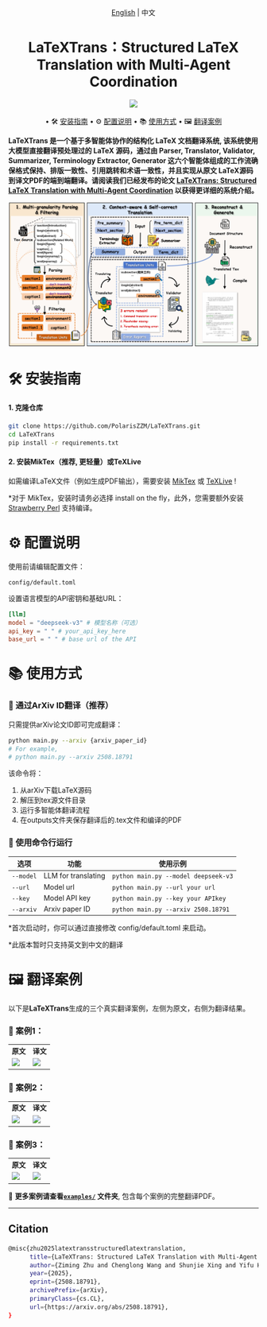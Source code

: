 <div align="center">

[English](README.md) | 中文



#  LaTeXTrans：Structured LaTeX Translation with Multi-Agent Coordination

<p align="center">
  <a href="https://arxiv.org/abs/2503.06594" alt="paper"><img src="https://img.shields.io/badge/Paper-LaTeXTrans-blue?logo=arxiv&logoColor=white"/></a>
</p>

</div>

<div align="center">
<p dir="auto">

• 🛠️ [安装指南](#️-安装指南) 
• ⚙️ [配置说明](#️-配置说明)
• 📚 [使用方式](#-使用方式)
• 🖼️ [翻译案例](#️-翻译案例) 
</p>
</div>

 **LaTeXTrans 是一个基于多智能体协作的结构化 LaTeX 文档翻译系统, 该系统使用大模型直接翻译预处理过的 LaTeX 源码，通过由 Parser, Translator, Validator, Summarizer, Terminology Extractor, Generator 这六个智能体组成的工作流确保格式保持、排版一致性、引用跳转和术语一致性，并且实现从原文 LaTeX源码到译文PDF的端到端翻译。请阅读我们已经发布的论文 [LaTeXTrans: Structured LaTeX Translation with Multi-Agent Coordination](https://arxiv.org/abs/2508.18791) 以获得更详细的系统介绍。**

<img src="./main-figure.jpg" width="1000px"></img>


# 🛠️ 安装指南

#### 1. 克隆仓库

```bash
git clone https://github.com/PolarisZZM/LaTeXTrans.git
cd LaTeXTrans
pip install -r requirements.txt
```

#### 2. 安装MikTex（推荐, 更轻量）或TeXLive

如需编译LaTeX文件（例如生成PDF输出），需要安装 [MikTex](https://miktex.org/download) 或 [TeXLive](https://www.tug.org/texlive/) !

*对于 MikTex，安装时请务必选择 install on the fly，此外，您需要额外安装 [Strawberry Perl](http://strawberryperl.com/) 支持编译。


# ⚙️ 配置说明


使用前请编辑配置文件：

```arduino
config/default.toml
```

设置语言模型的API密钥和基础URL：

```toml
[llm]
model = "deepseek-v3" # 模型名称（可选）
api_key = " " # your_api_key_here
base_url = " " # base url of the API
```



# 📚 使用方式

### 🔹 通过ArXiv ID翻译（推荐）

只需提供arXiv论文ID即可完成翻译：

```bash
python main.py --arxiv {arxiv_paper_id}
# For example, 
# python main.py --arxiv 2508.18791
```

该命令将：

1. 从arXiv下载LaTeX源码
2. 解压到tex源文件目录
3. 运行多智能体翻译流程
4. 在outputs文件夹保存翻译后的.tex文件和编译的PDF


### 🔹 使用命令行运行

选项                | 功能                                                                                                      | 使用示例                                        |
| --------------------- | ------------------------------------------------------------------------------------------------------------- | ---------------------------------------------- |
| `--model`             | LLM for translating                                | `python main.py --model deepseek-v3`                      |
| `--url`               | Model url                                           | `python main.py --url your url`                    |
| `--key`               | Model API key                                       | `python main.py --key your APIkey`                    |
| `--arxiv`             | Arxiv paper ID                                      | `python main.py --arxiv 2508.18791`                  |


*首次启动时，你可以通过直接修改 config/default.toml 来启动。

*此版本暂时只支持英文到中文的翻译


# 🖼️ 翻译案例

以下是**LaTeXTrans**生成的三个真实翻译案例，左侧为原文，右侧为翻译结果。

### 📄 案例1：

<table>
  <tr>
    <td align="center"><b>原文</b></td>
    <td align="center"><b>译文</b></td>
  </tr>
  <tr>
    <td><img src="examples/case1src.png" width="100%"></td>
    <td><img src="examples/case1ch.png" width="100%"></td>
  </tr>
</table>

### 📄  案例2：

<table>
  <tr>
    <td align="center"><b>原文</b></td>
    <td align="center"><b>译文</b></td>
  </tr>
  <tr>
    <td><img src="examples/case2src.png" width="100%"></td>
    <td><img src="examples/case2ch.png" width="100%"></td>
  </tr>
</table>

### 📄 案例3：

<table>
  <tr>
    <td align="center"><b>原文</b></td>
    <td align="center"><b>译文</b></td>
  </tr>
  <tr>
    <td><img src="examples/case3src.png" width="100%"></td>
    <td><img src="examples/case3ch.png" width="100%"></td>
  </tr>
</table>

📂 **更多案例请查看[`examples/`](examples/) 文件夹**, 包含每个案例的完整翻译PDF。

---

## Citation
```bash
@misc{zhu2025latextransstructuredlatextranslation,
      title={LaTeXTrans: Structured LaTeX Translation with Multi-Agent Coordination}, 
      author={Ziming Zhu and Chenglong Wang and Shunjie Xing and Yifu Huo and Fengning Tian and Quan Du and Di Yang and Chunliang Zhang and Tong Xiao and Jingbo Zhu},
      year={2025},
      eprint={2508.18791},
      archivePrefix={arXiv},
      primaryClass={cs.CL},
      url={https://arxiv.org/abs/2508.18791}, 
}
```